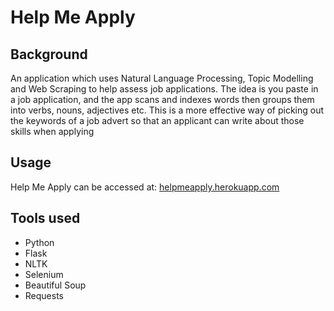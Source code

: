 # Help Me Apply

## Background

An application which uses Natural Language Processing, Topic Modelling and Web Scraping to help assess job applications. The idea is you paste in a job application, and the app scans and indexes words then groups them into verbs, nouns, adjectives etc. This is a more effective way of picking out the keywords of a job advert so that an applicant can write about those skills when applying

## Usage

Help Me Apply can be accessed at: [helpmeapply.herokuapp.com](http://helpmeapply.herokuapp.com)

## Tools used

* Python
* Flask
* NLTK
* Selenium
* Beautiful Soup
* Requests
